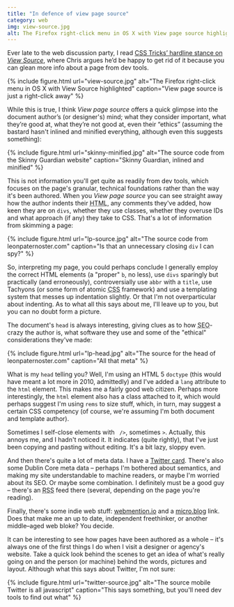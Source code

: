 ```yaml
---
title: "In defence of view page source"
category: web
img: view-source.jpg
alt: The Firefox right-click menu in OS X with View page source highlighted
---
```


Ever late to the web discussion party, I read [CSS Tricks’ hardline stance on <i>View Source</i>](https://css-tricks.com/view-source/), where Chris argues he’d be happy to get rid of it because you can glean more info about a page from dev tools.

{% include figure.html url="view-source.jpg" alt="The Firefox right-click menu in OS X with View Source highlighted" caption="View page source is just a right-click away" %}

While this is true, I think <i>View page source</i> offers a quick glimpse into the document author’s (or designer's) mind; what they consider important, what they’re good at, what they’re not good at, even their “ethics” (assuming the bastard hasn't inlined and minified everything, although even this suggests something):

{% include figure.html url="skinny-minified.jpg" alt="The source code from the Skinny Guardian website" caption="Skinny Guardian, inlined and minified" %}

This is not information you'll get quite as readily from dev tools, which focuses on the page's granular, technical foundations rather than the way it's been authored. When you <i>View page source</i> you can see straight away how the author indents their <abbr title="HyperText Markup Language">HTML</abbr>, any comments they've added, how keen they are on `divs`, whether they use classes, whether they overuse IDs and what approach (if any) they take to CSS. That's a lot of information from skimming a page:

{% include figure.html url="lp-source.jpg" alt="The source code from leonpaternoster.com" caption="Is that an unnecessary closing <code>div</code> I can spy?" %}

So, interpreting my page, you could perhaps conclude I generally employ the correct HTML elements (a "proper" `b`, no less), use `divs` sparingly but practically (and erroneously), controversially use `abbr` with a `title`, use Tachyons (or some form of atomic <abbr title="Cascading Style Sheets">CSS</abbr> framework) and use a templating system that messes up indentation slightly. Or that I'm not overparticular about indenting. As to what all this says about me, I'll leave up to you, but you can no doubt form a picture.

The document's `head` is always interesting, giving clues as to how <abbr title="Search Engine Optimisation">SEO</abbr>-crazy the author is, what software they use and some of the "ethical" considerations they've made:

{% include figure.html url="lp-head.jpg" alt="The source for the head of leonpaternoster.com" caption="All that meta" %}

What is my `head` telling you? Well, I'm using an HTML 5 `doctype` (this would have meant a lot more in 2010, admittedly) and I've added a `lang` attribute to the `html` element. This makes me a fairly good web citizen. Perhaps more interestingly, the `html` element also has a class attached to it, which would perhaps suggest I'm using `rems` to size stuff, which, in turn, may suggest a certain CSS competency (of course, we're assuming I'm both document and template author).

Sometimes I self-close elements with <code> /&gt;</code>, sometimes <code>&gt;</code>. Actually, this annoys me, and I hadn't noticed it. It indicates (quite rightly), that I've just been copying and pasting without editing. It's a bit lazy, sloppy even.

And then there's quite a lot of meta data. I have a [Twitter card](https://developer.twitter.com/en/docs/tweets/optimize-with-cards/overview/abouts-cards.html). There's also some Dublin Core meta data – perhaps I'm bothered about semantics, and making my site understandable to machine readers, or maybe I'm worried about its <abbr>SEO</abbr>. Or maybe some combination. I definitely must be a good guy – there's an <abbr title="Really Simple Syndication">RSS</abbr> feed there (several, depending on the page you're reading).

Finally, there's some indie web stuff: [webmention.io](https://webmention.io) and a [micro.blog](https://micro.blog/leonp) link. Does that make me an up to date, independent freethinker, or another middle–aged web bloke? You decide.

It can be interesting to see how pages have been authored as a whole – it's always one of the first things I do when I visit a designer or agency's website. Take a quick look behind the scenes to get an idea of what's really going on and the person (or machine) behind the words, pictures and layout. Although what this says about Twitter, I'm not sure:

{% include figure.html url="twitter-source.jpg" alt="The source mobile Twitter is all javascript" caption="This says something, but you'll need dev tools to find out what" %}
